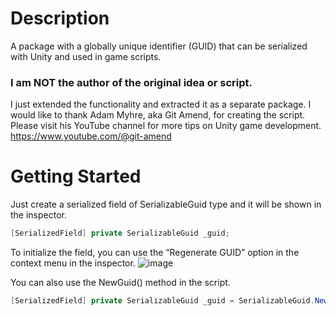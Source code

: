 # Description
A package with a globally unique identifier (GUID) that can be serialized with Unity and used in game scripts. 

### I am NOT the author of the original idea or script. 
I just extended the functionality and extracted it as a separate package. I would like to thank Adam Myhre, aka Git Amend, for creating the script. Please visit his YouTube channel for more tips on Unity game development. https://www.youtube.com/@git-amend

# Getting Started
Just create a serialized field of SerializableGuid type and it will be shown in the inspector.
```csharp
[SerializedField] private SerializableGuid _guid;
```
To initialize the field, you can use the “Regenerate GUID” option in the context menu in the inspector.
![image](https://github.com/user-attachments/assets/6b8a926f-a4a1-4fcf-86b9-ae7f47b456fb)

You can also use the NewGuid() method in the script.
```csharp
[SerializedField] private SerializableGuid _guid = SerializableGuid.NewGuid();
```
